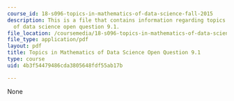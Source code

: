 ```yaml
---
course_id: 18-s096-topics-in-mathematics-of-data-science-fall-2015
description: This is a file that contains information regarding topics in mathematics
  of data science open question 9.1.
file_location: /coursemedia/18-s096-topics-in-mathematics-of-data-science-fall-2015/4b3f54479486cda3805648fdf55ab17b_MIT18_S096F15_Open9.1.pdf
file_type: application/pdf
layout: pdf
title: Topics in Mathematics of Data Science Open Question 9.1
type: course
uid: 4b3f54479486cda3805648fdf55ab17b

---
```

None